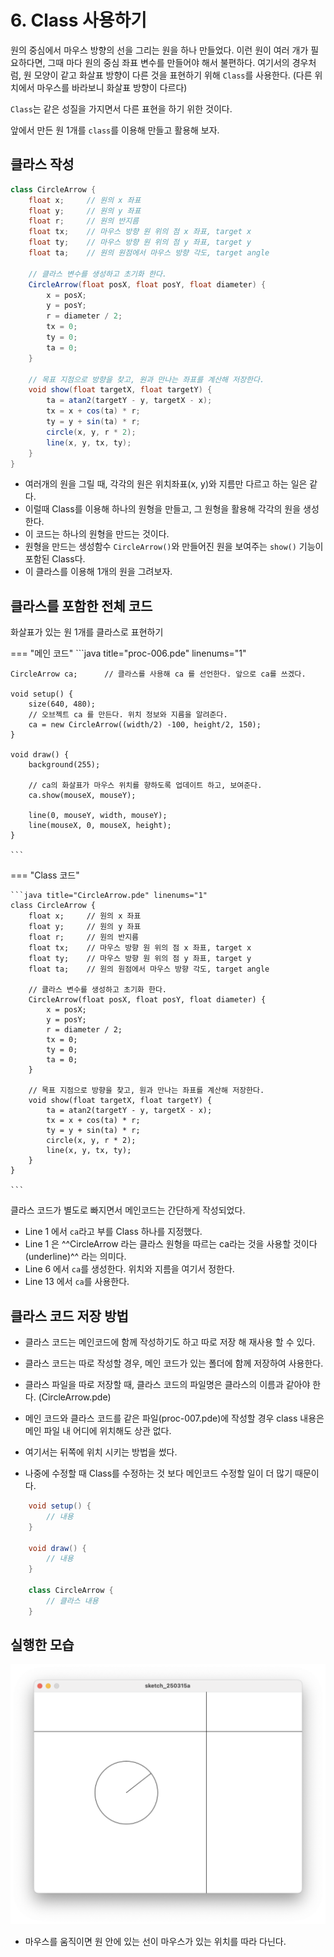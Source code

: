 # 6. Class 사용하기

원의 중심에서 마우스 방향의 선을 그리는 원을 하나 만들었다.
이런 원이 여러 개가 필요하다면, 그때 마다 원의 중심 좌표 변수를 만들어야 해서 불편하다.
여기서의 경우처럼, 원 모양이 같고 화살표 방향이 다른 것을 표현하기 위해 `Class`를 사용한다.
(다른 위치에서 마우스를 바라보니 화살표 방향이 다르다)

`Class`는 같은 성질을 가지면서 다른 표현을 하기 위한 것이다.

앞에서 만든 원 1개를 `class`를 이용해 만들고 활용해 보자.


## 클라스 작성

```java title="proc-006.pde" linenums="1"
class CircleArrow {
    float x;     // 원의 x 좌표
    float y;     // 원의 y 좌표
    float r;     // 원의 반지름
    float tx;    // 마우스 방향 원 위의 점 x 좌표, target x
    float ty;    // 마우스 방향 원 위의 점 y 좌표, target y
    float ta;    // 원의 원점에서 마우스 방향 각도, target angle
  
    // 클라스 변수를 생성하고 초기화 한다.
    CircleArrow(float posX, float posY, float diameter) {
        x = posX;
        y = posY;
        r = diameter / 2;
        tx = 0;
        ty = 0;
        ta = 0;
    }
  
    // 목표 지점으로 방향을 찾고, 원과 만나는 좌표를 계산해 저장한다.
    void show(float targetX, float targetY) {
        ta = atan2(targetY - y, targetX - x);
        tx = x + cos(ta) * r;
        ty = y + sin(ta) * r;
        circle(x, y, r * 2);
        line(x, y, tx, ty);
    }
}

```

* 여러개의 원을 그릴 때, 각각의 원은 위치좌표(x, y)와 지름만 다르고 하는 일은 같다.
* 이럴때 Class를 이용해 하나의 원형을 만들고, 그 원형을 활용해 각각의 원을 생성한다.
* 이 코드는 하나의 원형을 만드는 것이다.
* 원형을 만드는 생성함수 `CircleArrow()`와 만들어진 원을 보여주는 `show()` 기능이 포함된 Class다.
* 이 클라스를 이용해 1개의 원을 그려보자.


## 클라스를 포함한 전체 코드

화살표가 있는 원 1개를 클라스로 표현하기

=== "메인 코드"
    ```java title="proc-006.pde" linenums="1"

    CircleArrow ca;      // 클라스를 사용해 ca 를 선언한다. 앞으로 ca를 쓰겠다.

    void setup() {
        size(640, 480);
        // 오브젝트 ca 를 만든다. 위치 정보와 지름을 알려준다.
        ca = new CircleArrow((width/2) -100, height/2, 150);
    }

    void draw() {
        background(255);
        
        // ca의 화살표가 마우스 위치를 향하도록 업데이트 하고, 보여준다.
        ca.show(mouseX, mouseY);
        
        line(0, mouseY, width, mouseY);
        line(mouseX, 0, mouseX, height);
    }

    ```

=== "Class 코드"

    ```java title="CircleArrow.pde" linenums="1"
    class CircleArrow {
        float x;     // 원의 x 좌표
        float y;     // 원의 y 좌표
        float r;     // 원의 반지름
        float tx;    // 마우스 방향 원 위의 점 x 좌표, target x
        float ty;    // 마우스 방향 원 위의 점 y 좌표, target y
        float ta;    // 원의 원점에서 마우스 방향 각도, target angle
    
        // 클라스 변수를 생성하고 초기화 한다.
        CircleArrow(float posX, float posY, float diameter) {
            x = posX;
            y = posY;
            r = diameter / 2;
            tx = 0;
            ty = 0;
            ta = 0;
        }
    
        // 목표 지점으로 방향을 찾고, 원과 만나는 좌표를 계산해 저장한다.
        void show(float targetX, float targetY) {
            ta = atan2(targetY - y, targetX - x);
            tx = x + cos(ta) * r;
            ty = y + sin(ta) * r;
            circle(x, y, r * 2);
            line(x, y, tx, ty);
        }
    }

    ```

클라스 코드가 별도로 빠지면서 메인코드는 간단하게 작성되었다.

* Line 1 에서 `ca`라고 부를 Class 하나를 지정했다.
* Line 1 은 ^^CircleArrow 라는 클라스 원형을 따르는 ca라는 것을 사용할 것이다(underline)^^ 라는 의미다.
* Line 6 에서 `ca`를 생성한다. 위치와 지름을 여기서 정한다.
* Line 13 에서 `ca`를 사용한다.


## 클라스 코드 저장 방법

* 클라스 코드는 메인코드에 함께 작성하기도 하고 따로 저장 해 재사용 할 수 있다.

* 클라스 코드는 따로 작성할 경우, 메인 코드가 있는 폴더에 함께 저장하여 사용한다.
* 클라스 파일을 따로 저장할 때, 클라스 코드의 파일명은 클라스의 이름과 같아야 한다. (CircleArrow.pde)

* 메인 코드와 클라스 코드를 같은 파일(proc-007.pde)에 작성할 경우 class 내용은 메인 파일 내 어디에 위치해도 상관 없다.
* 여기서는 뒤쪽에 위치 시키는 방법을 썼다.
* 나중에 수정할 때 Class를 수정하는 것 보다 메인코드 수정할 일이 더 많기 때문이다.

```java title="proc-006.pde"
    void setup() {
        // 내용
    }

    void draw() {
        // 내용
    }

    class CircleArrow {
        // 클라스 내용
    }
```

## 실행한 모습
![실행한 모습](../img/processing-007.png)

* 마우스를 움직이면 원 안에 있는 선이 마우스가 있는 위치를 따라 다닌다.
